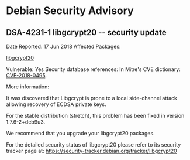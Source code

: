 
Debian Security Advisory
========================


DSA-4231-1 libgcrypt20 -- security update
-----------------------------------------



Date Reported:
17 Jun 2018
Affected Packages:

[libgcrypt20](https://packages.debian.org/src:libgcrypt20)

Vulnerable:
Yes
Security database references:
In Mitre's CVE dictionary: [CVE-2018-0495](https://security-tracker.debian.org/tracker/CVE-2018-0495).  

More information:

It was discovered that Libgcrypt is prone to a local side-channel attack
allowing recovery of ECDSA private keys.


For the stable distribution (stretch), this problem has been fixed in
version 1.7.6-2+deb9u3.


We recommend that you upgrade your libgcrypt20 packages.


For the detailed security status of libgcrypt20 please refer to its
security tracker page at:
<https://security-tracker.debian.org/tracker/libgcrypt20>





